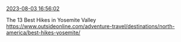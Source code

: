 [2023-08-03 16:56:02](https://mstdn.social/@hill_wanderer/110826734416484117)

The 13 Best Hikes in Yosemite Valley <a href="https://www.outsideonline.com/adventure-travel/destinations/north-america/best-hikes-yosemite/" target="_blank" rel="nofollow noopener noreferrer" translate="no">https://www.outsideonline.com/adventure-travel/destinations/north-america/best-hikes-yosemite/</a>